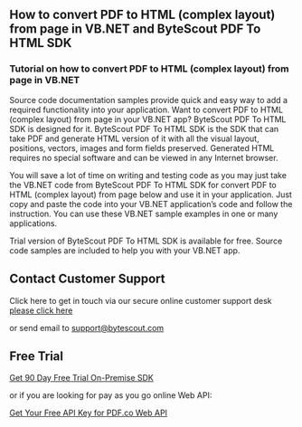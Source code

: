 ## How to convert PDF to HTML (complex layout) from page in VB.NET and ByteScout PDF To HTML SDK

### Tutorial on how to convert PDF to HTML (complex layout) from page in VB.NET

Source code documentation samples provide quick and easy way to add a required functionality into your application. Want to convert PDF to HTML (complex layout) from page in your VB.NET app? ByteScout PDF To HTML SDK is designed for it. ByteScout PDF To HTML SDK is the SDK that can take PDF and generate HTML version of it with all the visual layout, positions, vectors, images and form fields preserved. Generated HTML requires no special software and can be viewed in any Internet browser.

You will save a lot of time on writing and testing code as you may just take the VB.NET code from ByteScout PDF To HTML SDK for convert PDF to HTML (complex layout) from page below and use it in your application. Just copy and paste the code into your VB.NET application’s code and follow the instruction. You can use these VB.NET sample examples in one or many applications.

Trial version of ByteScout PDF To HTML SDK is available for free. Source code samples are included to help you with your VB.NET app.

## Contact Customer Support

Click here to get in touch via our secure online customer support desk [please click here](https://bytescout.zendesk.com/hc/en-us/requests/new?subject=ByteScout%20PDF%20To%20HTML%20SDK%20Question)

or send email to [support@bytescout.com](mailto:support@bytescout.com?subject=ByteScout%20PDF%20To%20HTML%20SDK%20Question) 

## Free Trial

[Get 90 Day Free Trial On-Premise SDK](https://bytescout.com/download/web-installer?utm_source=github-readme)

or if you are looking for pay as you go online Web API:

[Get Your Free API Key for PDF.co Web API](https://pdf.co/documentation/api?utm_source=github-readme)
